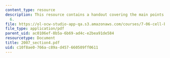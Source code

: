 ```yaml
---
content_type: resource
description: This resource contains a handout covering the main points of lecture
  6.
file: https://ol-ocw-studio-app-qa.s3.amazonaws.com/courses/7-06-cell-biology-spring-2007/c10f8ae0766ac89ad457660509ff0611_2007_section4.pdf
file_type: application/pdf
parent_uid: ac0106ef-8b5a-6b69-ad4c-e2bea91de584
resourcetype: Document
title: 2007_section4.pdf
uid: c10f8ae0-766a-c89a-d457-660509ff0611
---
```

